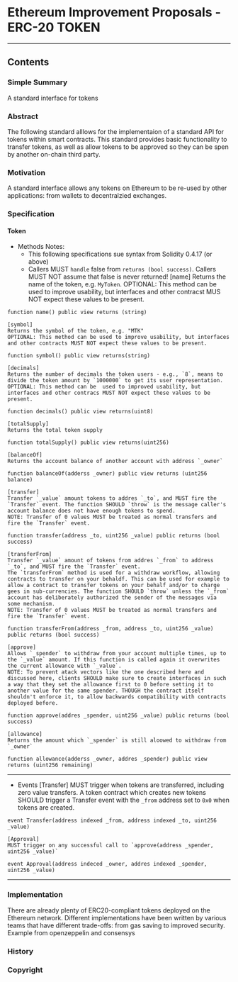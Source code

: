 # Ethereum Improvement Proposals - ERC-20 TOKEN
---
## Contents
### Simple Summary
A standard interface for tokens

### Abstract
The following standard alllows for the implementaion of a standard API for tokens within smart contracts. This standard provides basic functionality to transfer tokens, as well as allow tokens to be approved so they can be spen by another on-chain third party.

### Motivation
A standard interface allows any tokens on Ethereum to be re-used by other applications: from wallets to decentralzied exchanges.

### Specification
#### Token
  - Methods
    Notes:
    - This following specifications sue syntax from Solidity 0.4.17 (or above)
    - Callers MUST `handle` false from `returns (bool success)`. Callers MUST NOT assume that false is never returned!
    [name]
    Returns the name of the token, e.g. `MyToken`.
    OPTIONAL: This method can be used to improve usability, but interfaces and other contracst MUS NOT expect these values to be present.
```sol
function name() public view returns (string)
```
    [symbol]
    Returns the symbol of the token, e.g. "MTK"
    OPTIONAL: This method can be used to improve usability, but interfaces and other contracts MUST NOT expect these values to be present.
```sol
function symbol() public view returns(string)
```
    [decimals]
    Returns the number of decimals the token users - e.g., `8`, means to divide the token amount by `1000000` to get its user representation.
    OPTIONAL: This method can be  used to improved usability, but interfaces and other contracs MUST NOT expect these values to be present.
```sol
function decimals() public view returns(uint8)
```   
    [totalSupply]
    Returns the total token supply
```sol
function totalSupply() public view returns(uint256)
```
    [balanceOf]
    Returns the account balance of another account with address `_owner`
```sol
function balanceOf(adderss _owner) public view returns (uint256 balance)
```
    [transfer]
    Transfer `_value` amount tokens to addres `_to`, and MUST fire the `Transfer` event. The function SHOULD `throw` is the message caller's account balance does not have enough tokens to spend.
    NOTE: Transfer of 0 values MUST be treated as normal transfers and fire the `Transfer` event.
```sol
function transfer(address _to, uint256 _value) public returns (bool success)
```
    [transferFrom]
    Transfer `_value` amount of tokens from addres `_from` to address `_to`, and MUST fire the `Transfer` event.
    The `transferFrom` method is used for a withdraw workflow, allowing contracts to transfer on your behaldf. This can be used for example to allow a contract to transfer tokens on your behalf and/or to charge gees in sub-currencies. The function SHOULD `throw` unless the `_from` account has deliberately authorized the sender of the messages via some mechanism.
    NOTE: Transfer of 0 values MUST be treated as normal transfers and fire the `Transfer` event.
```sol
function transferFrom(address _from, address _to, uint256 _value) public returns (bool success)
```
    [approve]
    Allows `_spender` to withdraw from your account multiple times, up to the `_value` amount. If this function is called again it overwrites the current allowance with `_value`.
    NOTE: To prevent atack vectors like the one described here and discussed here, clients SHOULD make sure to create interfaces in such a way that they set the allowance first to 0 before setting it to another value for the same spender. THOUGH the contract itself shouldn't enforce it, to allow backwards compatibility with contracts deployed before.
```sol
function approve(addres _spender, uint256 _value) public returns (bool success)
```
    [allowance]
    Returns the amount which `_spender` is still aloowed to withdraw from `_owner`
```sol
function allowance(adderss _owner, addres _spender) public view returns (uint256 remaining)
```
--- 
  - Events
    [Transfer]
    MUST trigger when tokens are transferred, including zero value transfers. A token contract which creates new tokens SHOULD trigger a Transfer event with the `_from` address set to `0x0` when tokens are created.
```sol
event Transfer(address indexed _from, address indexed _to, uint256 _value)
```
    [Approval]
    MUST trigger on any successful call to `approve(address _spender, uint256 _value)`
```sol
event Approval(address indeced _owner, addres indexed _spender, uint256 _value)
```
---
### Implementation
There are already plenty of ERC20-compliant tokens deployed on the Ethereum network. Different implementations have been written by various teams that have different trade-offs: from gas saving to improved security. Example from openzeppelin and consensys
### History
### Copyright
